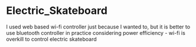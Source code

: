 # Electric_Skateboard

I used web based wi-fi controller just because I wanted to, but it is better to use bluetooth controller in practice considering power efficiency - wi-fi is overkill to control electric skateboard
